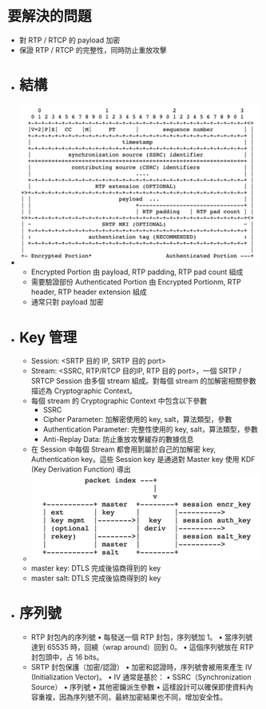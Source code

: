 # 要解決的問題
- 對 RTP / RTCP 的 payload 加密
- 保證 RTP / RTCP 的完整性，同時防止重放攻擊
- # 結構
- ![image.png](../assets/image_1745823294705_0.png)
	- Encrypted Portion 由 payload, RTP padding, RTP pad count 組成
	- 需要驗證部份 Authenticated Portion 由 Encrypted Portionm, RTP header, RTP header extension 組成
	- 通常只對 payload 加密
- # Key 管理
	- Session: <SRTP 目的 IP, SRTP 目的 port>
	- Stream: <SSRC, RTP/RTCP 目的IP, RTP 目的 port>，一個 SRTP / SRTCP Session 由多個 stream 組成。對每個 stream 的加解密相關參數描述為 Cryptographic Context。
	- 每個 stream 的 Cryptographic Context 中包含以下參數
		- SSRC
		- Cipher Parameter: 加解密使用的 key, salt，算法類型，參數
		- Authentication Parameter: 完整性使用的 key, salt，算法類型，參數
		- Anti-Replay Data: 防止重放攻擊緩存的數據信息
	- 在 Session 中每個 Stream 都會用到屬於自己的加解密 key, Authentication key。這些 Session key 是通過對 Master key 使用 KDF (Key Derivation Function) 導出
	- ![image.png](../assets/image_1745824069494_0.png)
	- master key: DTLS 完成後協商得到的 key
	- master salt: DTLS 完成後協商得到的 key
- # 序列號
	- RTP 封包內的序列號
	  	•	每發送一個 RTP 封包，序列號加 1。
	  	•	當序列號達到 65535 時，回繞（wrap around）回到 0。
	  	•	這個序列號放在 RTP 封包頭中，占 16 bits。
	- SRTP 封包保護（加密/認證）
	  	•	加密和認證時，序列號會被用來產生 IV (Initialization Vector)。
	  	•	IV 通常是基於：
	  	•	SSRC（Synchronization Source）
	  	•	序列號
	  	•	其他密鑰派生參數
	  	•	這樣設計可以確保即使資料內容重複，因為序列號不同，最終加密結果也不同，增加安全性。